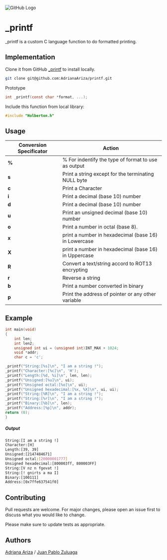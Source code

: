 ![GitHub Logo](https://www.holbertonschool.com/holberton-logo.png)


# _printf

_printf is a custom C language function to do formatted printing.

## Implementation

Clone it from GitHub [_printf](git@github.com:AdrianaAriza/printf.git) to install locally.

```bash
git clone git@github.com:AdrianaAriza/printf.git
```
Prototype
```c
int _printf(const char *format, ...);
```
Include this function from local library:
```c
#include "Holberton.h"
```


## Usage
| Conversion Specificator  | Action |
| ------------- | ------------- |
| **%**  | % For indentify the type of format to use as output|
| **s**  | Print a string except for the terminating NULL byte  |
| **c**  | Print a Character  |
| **i**  | Print a decimal (base 10) number  |
| **d**  | Print a decimal (base 10) number  |
| **u**  | Print an unsigned decimal (base 10) number  |
| **o**  | Print a number in octal (base 8).  |
| **x**  | print a number in hexadecimal (base 16) in Lowercase  |
| **X**  | print a number in hexadecimal (base 16) in Uppercase  |
| **R**  | Convert a text/string accord to ROT13 encrypting  |
| **r**  | Reverse a string |
| **b**  | Print a number converted in binary |
| **p**  | Print the address of pointer or any other variable|
## Example

```c
int main(void)
{
    int len;
    int len2;
    unsigned int ui = (unsigned int)INT_MAX + 1024;
    void *addr;
    char c = 'c';

_printf("String:[%s]\n", "I am a string !");
_printf("Character:[%c]\n", 'H');
_printf("Length:[%d, %i]\n", len, len);
_printf("Unsigned:[%u]\n", ui);
_printf("Unsigned octal:[%o]\n", ui);
_printf("Unsigned hexadecimal:[%x, %X]\n", ui, ui);
_printf("String:[%R]\n", "I am a string !");
_printf("String:[%r]\n", "I am a string !");
_printf("Binary:[%b]\n", len);
_printf("Address:[%p]\n", addr);
return (0);
}
```
##### Output

```bash
String:[I am a string !]
Character:[H]
Length:[39, 39]
Unsigned:[2147484671]
Unsigned octal:[20000001777]
Unsigned hexadecimal:[800003ff, 800003FF]
String:[V nz n fgevat !]
String:[! gnirts a ma I]
Binary:[100111]
Address:[0x7ffe637541f0]
```

## Contributing
Pull requests are welcome. For major changes, please open an issue first to discuss what you would like to change.

Please make sure to update tests as appropriate.

## Authors
[Adriana Ariza](https://github.com/AdrianaAriza) /
[Juan Pablo Zuluaga](https://github.com/juanzuluaga91/)